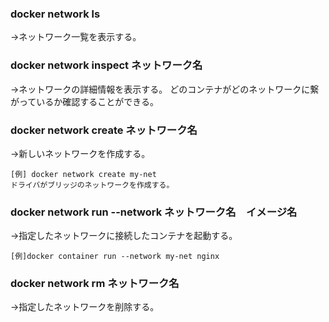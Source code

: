 ### docker network ls
→ネットワーク一覧を表示する。


### docker network inspect ネットワーク名
→ネットワークの詳細情報を表示する。
どのコンテナがどのネットワークに繋がっているか確認することができる。


### docker network create ネットワーク名
→新しいネットワークを作成する。
```
[例] docker network create my-net
ドライバがブリッジのネットワークを作成する。
```

### docker network run --network ネットワーク名　イメージ名
→指定したネットワークに接続したコンテナを起動する。
```
[例]docker container run --network my-net nginx
```

### docker network rm ネットワーク名
→指定したネットワークを削除する。
